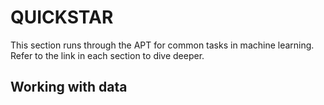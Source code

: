 # QUICKSTAR
This section runs through the APT for common tasks in machine learning. Refer to the link in each section to dive deeper.
## Working with data
